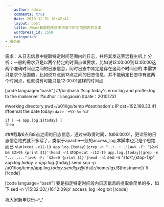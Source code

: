 ```yaml
---
    author: admin
    comments: true
    date: 2010-12-31 18:42:42
    layout: post
    title: 用sed截取程序日志中某个时间范围内的文本
    wordpress_id: 1550
    categories:
- 服务器
---
```


需求：从日志信息中提取特定时间范围内的日志，并将其发送至远程主机上
分析：一般的需求只是以两个特定的时间点做要求，比如说12:00:00到13:00:00这两个准确时间点之间的日志信息，同时日志中肯定是存在这两个时间点的
本需求只是求个范围值，比如说12点到13点之间的日志信息，并不能确定日志中有这两个时间点，也就说有可能只是12:00:01这样的时间点

[code language="bash"] #!/bin/bash
#scp today's error.log and profler.log to the mailserver
#author：liangaoxin
#date：20101231
<!--more-->
#working directory
    pwd=/u01/lgx/temp
#destination's IP
    dst=192.168.33.41
#foemat the date
    today=`date '+%Y-%m-%d'`

    if [ -e app.log.${today} ]
    then
###截取6点和8点之间的日志信息，通过来取得时间，如06:00:01，更详细的日志信息格式就不多写了，类似于apache一般的access_log,本脚本也只是个思路而已
    start=`cut -c12-19 app.log.{today}|grep -n "..:..:.."|awk -F: '$2<9 && $2>05 {print $1}'|head -n1`
    stop=`cut -c12-19 app.log.{today}|grep -n "..:..:.."|awk -F: '$2==9 {print $1}'|head -n1`
    sed -n "${start},${stop-1}p" app.log.${today} >app.log.${today}.send
    scp -p /u01/log/temp/app.log.${today}.send lgx@${dst}:/home/lgx/$(hostname)/
    fi
[/code]

[code language="bash"]
要是指定特定时间段内日志信息的提取会简单的多，如下
    sed -n '/15:32:30/,/16:12:09/p' access_log >log.txt
[/code]

祝大家新年快乐~^_^

